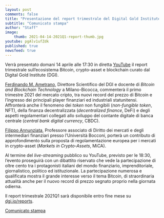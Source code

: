 ```yaml
---
layout: post
comments: false
title: "Presentazione del report trimestrale del Digital Gold Institute"
subtitle: "Comunicato stampa" 
author: "Staff"
image:
    thumb: 2021-04-14-2021Q1-report-thumb.jpg
youtube: pgAlv1ufZdk
published: true
newsfeed: true
---
```


Verrà presentato domani 14 aprile alle 17:30
in diretta [YouTube](https://youtu.be/pgAlv1ufZdk)
il report trimestrale sull’ecosistema Bitcoin, crypto-asset e blockchain
curato dal Digital Gold Institute (DGI).

[Ferdinando M. Ametrano](https://ametrano.net/it/about/),
Direttore Scientifico del DGI e docente di _Bitcoin and Blockchain Technology_ a Milano-Bicocca,
commenterà il primo trimestre 2021 del mercato cripto,
tra nuovi record del prezzo di Bitcoin e
l’ingresso dei principali player finanziari ed industriali statunitensi.
Affronterà anche il fenomeno dei _token_ non fungibili (_non-fungible token_, NFT),
della finanza decentralizzata (_decentralized finance_, DeFi)
e degli aspetti regolamentari collegati allo sviluppo
del contante digitale di banca centrale (_central bank digital currency_, CBDC).

[Filippo Annunziata](http://faculty.unibocconi.it/filippoannunziata/),
Professore associato di Diritto dei mercati e degli intermediari finanziari
presso l’Università Bocconi,
porterà un contributo di approfondimento
sulla proposta di regolamentazione europea per i
mercati in crypto-asset (_Markets in Crypto-Assets_, MiCA).

Al termine del _live-streaming_ pubblico su YouTube, previsto per le 18:30,
l’evento proseguirà con un dibattito riservato che vede la partecipazione di
oltre cento tra i protagonisti italiani del
mondo finanziario, imprenditoriale, giornalistico, politico ed istituzionale.
La partecipazione numerosa e qualificata mostra il grande interesse verso il tema Bitcoin,
di straordinaria attualità
anche per il nuovo record di prezzo segnato proprio nella giornata odierna.

Il report trimestrale 2021Q1 sarà disponibile entro fine mese su [dgi.io/reports](https://dgi.io/reports/).

[Comunicato stampa]({{site.baseurl}}/docs/20210413-comunicato-stampa-report-dgi.pdf)
